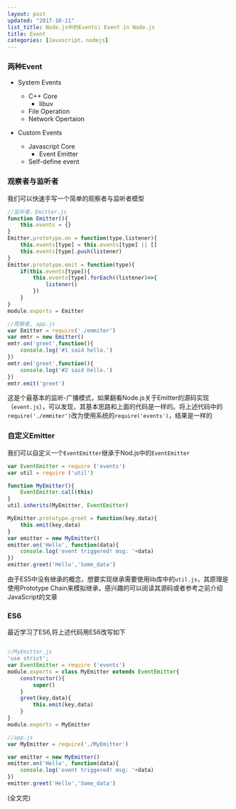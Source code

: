```yaml
---
layout: post
updated: "2017-10-11"
list_title: Node.js中的Events| Event in Node.js
title: Event
categories: [Javascript，nodejs]
---
```


### 两种Event

- System Events
    - C++ Core
        - libuv
    - File Operation
    - Network Opertaion

- Custom Events
    - Javascript Core
        - Event Emitter
    - Self-define event

### 观察者与监听者

我们可以快速手写一个简单的观察者与监听者模型

```javascript
//监听者，Emitter.js
function Emitter(){
	this.events = {}
}
Emitter.prototype.on = function(type,listener){
	this.events[type] = this.events[type] || []
	this.events[type].push(listener)
}
Emitter.prototype.emit = function(type){
	if(this.events[type]){
		this.events[type].forEach((listener)=>{
			listener()
		})
	}
}
module.exports = Emitter

//观察者, app.js
var Emitter = require('./emmiter')
var emtr = new Emitter()
emtr.on('greet',function(){
	console.log('#1 said hello.')
})
emtr.on('greet',function(){
	console.log('#2 said hello.')
})
emtr.emit('greet')
```
这是个最基本的监听-广播模式，如果翻看Node.js关于Emitter的源码实现（`event.js`），可以发现，其基本思路和上面的代码是一样的。将上述代码中的`require('./emmiter')`改为使用系统的`require('events')`，结果是一样的

### 自定义Emitter

我们可以自定义一个`EventEmitter`继承于Nod.js中的`EventEmitter`

```javascript
var EventEmitter = require ('events')
var util = require ('util')

function MyEmitter(){
	EventEmitter.call(this)
}
util.inherits(MyEmitter, EventEmitter)

MyEmitter.prototype.greet = function(key,data){
	this.emit(key,data)
}
var emitter = new MyEmitter()
emitter.on('Hello', function(data){
	console.log('event triggered! msg: '+data)
})
emitter.greet('Hello','Some_data')

```

由于ES5中没有继承的概念，想要实现继承需要使用lib库中的`util.js`，其原理是使用Prototype Chain来模拟继承，感兴趣的可以阅读其源码或者参考之前介绍JavaScript的文章

### ES6

最近学习了ES6,将上述代码用ES6改写如下

```javascript

//MyEmitter.js
'use strict';
var EventEmitter = require ('events')
module.exports = class MyEmitter extends EventEmitter{
	constructor(){
		super()
	}
	greet(key,data){
		this.emit(key,data)
	}
}
module.exports = MyEmitter

//app.js
var MyEmitter = require('./MyEmitter')

var emitter = new MyEmitter()
emitter.on('Hello', function(data){
	console.log('event triggered! msg: '+data)
})
emitter.greet('Hello','Some_data')
```

<p class="md-h-center">(全文完)</p>
